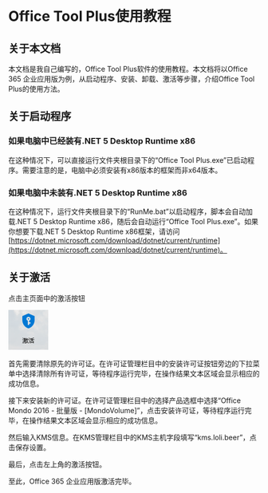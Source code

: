 # Office Tool Plus使用教程

## 关于本文档

本文档是我自己编写的，Office Tool Plus软件的使用教程。本文档将以Office 365 企业应用版为例，从启动程序、安装、卸载、激活等步骤，介绍Office Tool Plus的使用方法。

## 关于启动程序

### 如果电脑中已经装有.NET 5 Desktop Runtime x86

在这种情况下，可以直接运行文件夹根目录下的“Office Tool Plus.exe”已启动程序。需要注意的是，电脑中必须安装有x86版本的框架而非x64版本。

### 如果电脑中未装有.NET 5 Desktop Runtime x86

在这种情况下，运行文件夹根目录下的“RunMe.bat”以启动程序，脚本会自动加载.NET 5 Desktop Runtime x86，随后会自动运行“Office Tool Plus.exe”。如果你想要下载.NET 5 Desktop Runtime x86框架，请访问[https://dotnet.microsoft.com/download/dotnet/current/runtime](https://dotnet.microsoft.com/download/dotnet/current/runtime)。

## 关于激活

点击主页面中的激活按钮

![激活按钮](Pictures/激活按钮.png)

首先需要清除原先的许可证。在许可证管理栏目中的安装许可证按钮旁边的下拉菜单中选择清除所有许可证，等待程序运行完毕，在操作结果文本区域会显示相应的成功信息。

接下来安装新的许可证。在许可证管理栏目中的选择产品选框中选择“Office Mondo 2016 - 批量版 - [MondoVolume]”，点击安装许可证，等待程序运行完毕，在操作结果文本区域会显示相应的成功信息。

然后输入KMS信息。在KMS管理栏目中的KMS主机字段填写“kms.loli.beer”，点击保存设置。

最后，点击左上角的激活按钮。

至此，Office 365 企业应用版激活完毕。
